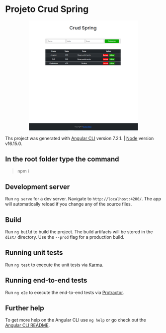 # Projeto Crud Spring



<p align="center">
  <img src="./imgs/img1.png" width="350" title="hover text">
</p>

Ths project was generated with [Angular CLI](https://github.com/angular/angular-cli) version 7.2.1.  |
 [Node](https://nodejs.org/en/) version v16.15.0.

 ## In the root folder type the command
 > npm i

## Development server

Run `ng serve` for a dev server. Navigate to `http://localhost:4200/`. The app will automatically reload if you change any of the source files.

## Build

Run `ng build` to build the project. The build artifacts will be stored in the `dist/` directory. Use the `--prod` flag for a production build.

## Running unit tests

Run `ng test` to execute the unit tests via [Karma](https://karma-runner.github.io).

## Running end-to-end tests

Run `ng e2e` to execute the end-to-end tests via [Protractor](http://www.protractortest.org/).

## Further help

To get more help on the Angular CLI use `ng help` or go check out the [Angular CLI README](https://github.com/angular/angular-cli/blob/master/README.md).
